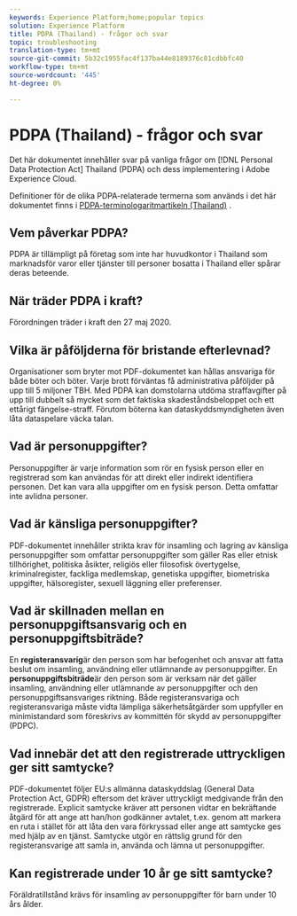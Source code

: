 ```yaml
---
keywords: Experience Platform;home;popular topics
solution: Experience Platform
title: PDPA (Thailand) - frågor och svar
topic: troubleshooting
translation-type: tm+mt
source-git-commit: 5b32c1955fac4f137ba44e8189376c81cdbbfc40
workflow-type: tm+mt
source-wordcount: '445'
ht-degree: 0%

---
```



# PDPA (Thailand) - frågor och svar

Det här dokumentet innehåller svar på vanliga frågor om [!DNL Personal Data Protection Act] Thailand (PDPA) och dess implementering i Adobe Experience Cloud.

Definitioner för de olika PDPA-relaterade termerna som används i det här dokumentet finns i [PDPA-terminologaritmartikeln (Thailand)](./terminology.md) .

## Vem påverkar PDPA?

PDPA är tillämpligt på företag som inte har huvudkontor i Thailand som marknadsför varor eller tjänster till personer bosatta i Thailand eller spårar deras beteende.

## När träder PDPA i kraft?

Förordningen träder i kraft den 27 maj 2020.

## Vilka är påföljderna för bristande efterlevnad?

Organisationer som bryter mot PDF-dokumentet kan hållas ansvariga för både böter och böter. Varje brott förväntas få administrativa påföljder på upp till 5 miljoner TBH. Med PDPA kan domstolarna utdöma straffavgifter på upp till dubbelt så mycket som det faktiska skadeståndsbeloppet och ett ettårigt fängelse-straff. Förutom böterna kan dataskyddsmyndigheten även låta dataspelare väcka talan.

## Vad är personuppgifter?

Personuppgifter är varje information som rör en fysisk person eller en registrerad som kan användas för att direkt eller indirekt identifiera personen. Det kan vara alla uppgifter om en fysisk person. Detta omfattar inte avlidna personer.

## Vad är känsliga personuppgifter?

PDF-dokumentet innehåller strikta krav för insamling och lagring av känsliga personuppgifter som omfattar personuppgifter som gäller Ras eller etnisk tillhörighet, politiska åsikter, religiös eller filosofisk övertygelse, kriminalregister, fackliga medlemskap, genetiska uppgifter, biometriska uppgifter, hälsoregister, sexuell läggning eller preferenser.

## Vad är skillnaden mellan en personuppgiftsansvarig och en personuppgiftsbiträde?

En **registeransvarig**&#x200B;är den person som har befogenhet och ansvar att fatta beslut om insamling, användning eller utlämnande av personuppgifter. En **personuppgiftsbiträde**&#x200B;är den person som är verksam när det gäller insamling, användning eller utlämnande av personuppgifter och den personuppgiftsansvariges riktning. Både registeransvariga och registeransvariga måste vidta lämpliga säkerhetsåtgärder som uppfyller en minimistandard som föreskrivs av kommittén för skydd av personuppgifter (PDPC).

## Vad innebär det att den registrerade uttryckligen ger sitt samtycke?

PDF-dokumentet följer EU:s allmänna dataskyddslag (General Data Protection Act, GDPR) eftersom det kräver uttryckligt medgivande från den registrerade. Explicit samtycke kräver att personen vidtar en bekräftande åtgärd för att ange att han/hon godkänner avtalet, t.ex. genom att markera en ruta i stället för att låta den vara förkryssad eller ange att samtycke ges med hjälp av en tjänst.  Samtycke utgör en rättslig grund för den registeransvarige att samla in, använda och lämna ut personuppgifter.

## Kan registrerade under 10 år ge sitt samtycke?

Föräldratillstånd krävs för insamling av personuppgifter för barn under 10 års ålder.